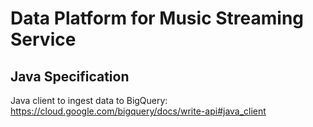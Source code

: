 # Data Platform for Music Streaming Service




## Java Specification

Java client to ingest data to BigQuery: https://cloud.google.com/bigquery/docs/write-api#java_client